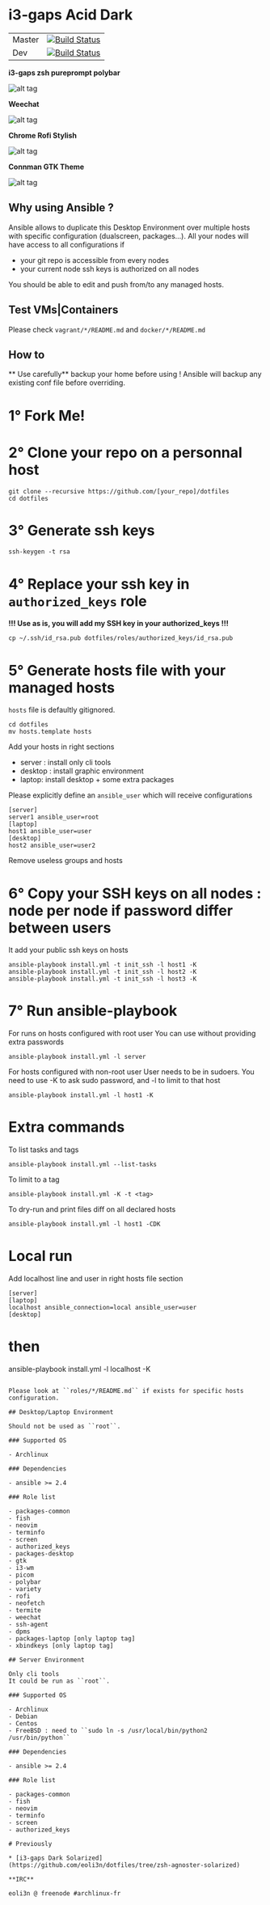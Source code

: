 # i3-gaps Acid Dark 

|           |               |
|-----------|:-------------:|
|   Master  | [![Build Status](https://travis-ci.org/eoli3n/dotfiles.svg?branch=master)](https://travis-ci.org/eoli3n/dotfiles) |
|    Dev    | [![Build Status](https://travis-ci.org/eoli3n/dotfiles.svg?branch=dev)](https://travis-ci.org/eoli3n/dotfiles) |

**i3-gaps zsh pureprompt polybar**

![alt tag](https://github.com/eoli3n/dotfiles/blob/master/screenshots/i3gaps.png)

**Weechat**

![alt tag](https://github.com/eoli3n/dotfiles/blob/master/screenshots/weechat.png)

**Chrome Rofi Stylish**

![alt tag](https://github.com/eoli3n/dotfiles/blob/master/screenshots/chrome-rofi.png)

**Connman GTK Theme**

![alt tag](https://github.com/eoli3n/dotfiles/blob/master/screenshots/connman-gtk.png)

## Why using Ansible ?
Ansible allows to duplicate this Desktop Environment over multiple hosts with specific configuration (dualscreen, packages...).
All your nodes will have access to all configurations if
- your git repo is accessible from every nodes
- your current node ssh keys is authorized on all nodes

You should be able to edit and push from/to any managed hosts.

## Test VMs|Containers
Please check ``vagrant/*/README.md`` and ``docker/*/README.md``

## How to

** Use carefully** backup your home before using ! Ansible will backup any existing conf file before overriding.

# 1° Fork Me!

# 2° Clone your repo on a personnal host
```
git clone --recursive https://github.com/[your_repo]/dotfiles
cd dotfiles
```
# 3° Generate ssh keys
```
ssh-keygen -t rsa
```
# 4° Replace your ssh key in ``authorized_keys`` role
**!!! Use as is, you will add my SSH key in your authorized_keys !!!**
```
cp ~/.ssh/id_rsa.pub dotfiles/roles/authorized_keys/id_rsa.pub
```
# 5° Generate hosts file with your managed hosts
``hosts`` file is defaultly gitignored.
```
cd dotfiles
mv hosts.template hosts
```
Add your hosts in right sections
- server : install only cli tools
- desktop : install graphic environment
- laptop: install desktop + some extra packages

Please explicitly define an ``ansible_user`` which will receive configurations
```
[server]
server1 ansible_user=root
[laptop]
host1 ansible_user=user
[desktop]
host2 ansible_user=user2
```
Remove useless groups and hosts

# 6° Copy your SSH keys on all nodes : node per node if password differ between users
It add your public ssh keys on hosts
```
ansible-playbook install.yml -t init_ssh -l host1 -K
ansible-playbook install.yml -t init_ssh -l host2 -K
ansible-playbook install.yml -t init_ssh -l host3 -K
```

# 7° Run ansible-playbook

For runs on hosts configured with root user
You can use without providing extra passwords
```
ansible-playbook install.yml -l server
```
For hosts configured with non-root user
User needs to be in sudoers.
You need to use -K to ask sudo password, and -l <host> to limit to that host
```
ansible-playbook install.yml -l host1 -K
```

# Extra commands
To list tasks and tags
```
ansible-playbook install.yml --list-tasks
```
To limit to a tag
```
ansible-playbook install.yml -K -t <tag>
```
To dry-run and print files diff on all declared hosts
```
ansible-playbook install.yml -l host1 -CDK
```

# Local run
Add localhost line and user in right hosts file section
```
[server]
[laptop]
localhost ansible_connection=local ansible_user=user
[desktop]
```
# then
ansible-playbook install.yml -l localhost -K
```

Please look at ``roles/*/README.md`` if exists for specific hosts configuration.

## Desktop/Laptop Environment

Should not be used as ``root``.

### Supported OS

- Archlinux

### Dependencies

- ansible >= 2.4

### Role list

- packages-common
- fish
- neovim
- terminfo
- screen
- authorized_keys
- packages-desktop
- gtk
- i3-wm
- picom
- polybar
- variety
- rofi
- neofetch
- termite
- weechat
- ssh-agent
- dpms
- packages-laptop [only laptop tag]
- xbindkeys [only laptop tag]

## Server Environment

Only cli tools
It could be run as ``root``.

### Supported OS

- Archlinux
- Debian
- Centos
- FreeBSD : need to ``sudo ln -s /usr/local/bin/python2 /usr/bin/python``

### Dependencies

- ansible >= 2.4

### Role list

- packages-common
- fish
- neovim
- terminfo
- screen
- authorized_keys

# Previously

* [i3-gaps Dark Solarized](https://github.com/eoli3n/dotfiles/tree/zsh-agnoster-solarized)

**IRC**

eoli3n @ freenode #archlinux-fr
